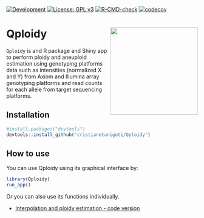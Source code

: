 <!-- badges: start -->
[![Development](https://img.shields.io/badge/development-active-blue.svg)](https://img.shields.io/badge/development-active-blue.svg)
[![License: GPL v3](https://img.shields.io/badge/License-GPL%20v3-blue.svg)](https://www.gnu.org/licenses/gpl-3.0)
[![R-CMD-check](https://github.com/Cristianetaniguti/Qploidy/workflows/R-CMD-check/badge.svg)](https://github.com/Cristianetaniguti/Qploidy/actions)
[![codecov](https://codecov.io/github/cristianetaniguti/qploidy/branch/main/graphs/badge.svg)](https://codecov.io/github/cristianetaniguti/qploidy)

<!-- badges: end -->

# Qploidy <img src="https://github.com/Cristianetaniguti/Qploidy/assets/7572527/88ef9fad-7f86-4a84-9e1a-5dd4625dd1c8" align="right" width="230"/>

`Qploidy` is and R package and Shiny app to perform ploidy and aneuploid estimation using genotyping platforms data such as intensities (normalized X and Y) from Axiom and Illumina array genotyping platforms and read counts for each allele from target sequencing platforms. 

## Installation

``` r
#install.packages("devtools")
devtools::install_github("cristianetaniguti/Qploidy")
```

## How to use

You can use Qploidy using its graphical interface by:

``` r
library(Qploidy)
run_app()
```

Or you can also use its functions individually.

* [Interpolation and ploidy estimation - code version]()


